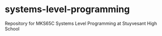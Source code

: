 # systems-level-programming

Repository for MKS65C Systems Level Programming at Stuyvesant High School
